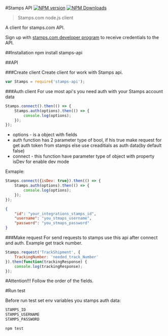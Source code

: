 #Stamps API 
[![NPM version](https://img.shields.io/npm/v/license-icons.svg)](https://www.npmjs.org/package/license-icons)
<a href="https://www.npmjs.com/package/stamps-api">
  <img alt="NPM Downloads" src="https://img.shields.io/npm/dm/stamps-api.svg?style=flat-square"/>
</a>

> Stamps.com node.js client

A client for stamps.com API.

Sign up with [stamps.com developer program](http://developer.stamps.com/developer/) to receive credentials to the API.

##Installation
	npm install stamps-api

##API

###Create client
Create client for work with Stamps api.

```javascript
var Stamps = require('stamps-api');
```

###Auth client
For use most api's you need auth with your Stamps account data

```javascript
Stamps.connect().then(() => {
    Stamps.auth(options).then(() => {
    	console.log(options);
    });
});
```

* options - is a object with fields
* auth function has 2 parameter type of bool, if his true make request for get auth token from stamps else use creaditials as auth data(by default false)
* connect - this function have parameter type of object with property isDev for enable dev mode

Exmaple:

```javascript
Stamps.connect({isDev: true}).then(() => {
    Stamps.auth(options).then(() => {
    	console.log(options);
    });
});
```

```json
{
    "id": "your_integrations_stamps_id",
    "username": "you_stmaps_username",
    "password": "you_stmaps_password"
}
```

###Make request
For send requests to stamps use this api after connect and auth. 
Example get track number.

```javascript
Stamps.request('TrackShipment', {
    TrackingNumber: 'needed_track_Number'
}).then(function(trackingResponse) {
	console.log(trackingResponse);
});
```

#Attention!!!
Follow the order of the fields.

#Run test

Before run test set env variables you stamps auth data:

```bash
STAMPS_ID
STAMPS_USERNAME
STAMPS_PASSWORD
```

```bash
npm test
```
